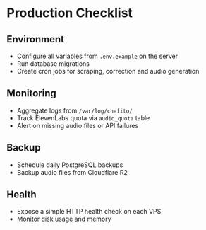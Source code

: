 # Production Checklist

## Environment
- Configure all variables from `.env.example` on the server
- Run database migrations
- Create cron jobs for scraping, correction and audio generation

## Monitoring
- Aggregate logs from `/var/log/chefito/`
- Track ElevenLabs quota via `audio_quota` table
- Alert on missing audio files or API failures

## Backup
- Schedule daily PostgreSQL backups
- Backup audio files from Cloudflare R2

## Health
- Expose a simple HTTP health check on each VPS
- Monitor disk usage and memory
